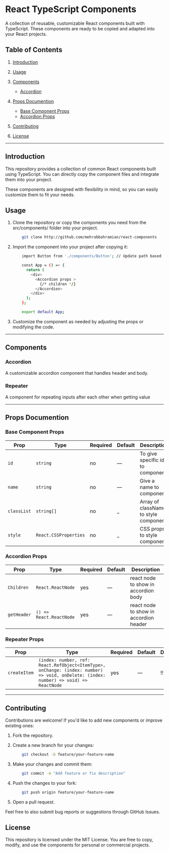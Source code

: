 # React TypeScript Components

<p>A collection of reusable, customizable React components built with TypeScript. These components are ready to be copied and adapted into your React projects.</p>

## Table of Contents

1. [Introduction](#introduction)

2. [Usage](#usage)

3. [Components](#components)
    - [Accordion](#accordion)

4. [Props Documention](#props-documention)
    - [Base Component Props](#base-component-props)
    - [Accordion Props](#accordion-props)

5. [Contributing](#contributing)

6. [License](#license)

---

## Introduction

<p>This repository provides a collection of common React components built using TypeScript. You can directly copy the component files and integrate them into your project.

These components are designed with flexibility in mind, so you can easily customize them to fit your needs.</p>

## Usage

1. Clone the repository or copy the components you need from the src/components/ folder into your project.
    ```bash
        git clone http://github.com/mehrabbahramian/react-components
    ```

2. Import the component into your project after copying it:
    ```bash
        import Button from './components/Button'; // Update path based on where you place the component

        const App = () => {
          return (
            <div>
              <Accordion props >
                {/* children */}
              </Accordion>
            </div>
          );
        };

        export default App;

    ```

3. Customize the component as needed by adjusting the props or modifying the code.

---

## Components

### Accordion
<p>A customizable accordion component that handles header and body.</p>

### Repeater
<p>A component for repeating inputs after each other when getting value</p>

---

## Props Documention

### Base Component Props
| Prop      | Type              | Required | Default   | Description                       |
|-----------|-------------------|----------|-----------|-----------------------------------|
| `id`      | `string`          | no       | —         | To give specific id to component  |
| `name`    | `string`          | no       | —         | Give a name to component          |
| `classList`| `string[]`       | no       | _         | Array of classNames to style component|
| `style`   | `React.CSSProperties`| no    | _         | CSS props to style component      |

### Accordion Props
| Prop      | Type              | Required | Default   | Description                       |
|-----------|-------------------|----------|-----------|-----------------------------------|
| `Children`      | `React.ReactNode`| yes       | —         | react node to show in accordion body|
| `getHeader`      | `() => React.ReactNode`| yes| —         | react node to show in accordion header|

### Repeater Props
| Prop      | Type              | Required | Default   | Description                       |
|-----------|-------------------|----------|-----------|-----------------------------------|
| `createItem`      | `(index: number, ref: React.RefObject<ItemType>, onChange: (index: number) => void, onDelete: (index: number) => void) => ReactNode`| yes       | —         | !!!                                |
---

## Contributing

<p>Contributions are welcome! If you'd like to add new components or improve existing ones:</p>

1. Fork the repository.

2. Create a new branch for your changes:
    ```bash
        git checkout -b feature/your-feature-name
    ```

3. Make your changes and commit them:
    ```bash
        git commit -m "Add feature or fix description"
    ```

4. Push the changes to your fork:
    ```bash
        git push origin feature/your-feature-name
    ```

5. Open a pull request.

<p>Feel free to also submit bug reports or suggestions through GitHub Issues.</p>

## License

<p>This repository is licensed under the MIT License. You are free to copy, modify, and use the components for personal or commercial projects.</p>